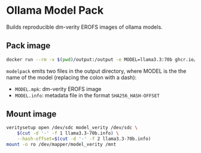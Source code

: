 # Ollama Model Pack

Builds reproducible dm-verity EROFS images of ollama models.

## Pack image

```bash
docker run --rm -v $(pwd)/output:/output -e MODEL=llama3.3:70b ghcr.io/tinfoilsh/modelpack
```

`modelpack` emits two files in the output directory, where MODEL is the the name of the model (replacing the colon with a dash):
- `MODEL.mpk`: dm-verity EROFS image
- `MODEL.info`: metadata file in the format `SHA256_HASH-OFFSET`

## Mount image

```bash
veritysetup open /dev/sdc model_verity /dev/sdc \
    $(cut -d '-' -f 1 llama3.3-70b.info) \
    --hash-offset=$(cut -d '-' -f 2 llama3.3-70b.info)
mount -o ro /dev/mapper/model_verity /mnt
```
